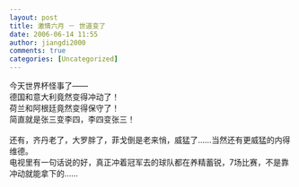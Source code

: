 ```yaml
---
layout: post
title: 激情六月 － 世道变了
date: 2006-06-14 11:55
author: jiangdi2000
comments: true
categories: [Uncategorized]
---
```

<div id="msgcns!C840C88DA912213B!856" class="bvMsg"><div>今天世界杯怪事了——</div>
<div>德国和意大利竟然变得冲动了！</div>
<div>荷兰和阿根廷竟然变得保守了！</div>
<div>简直就是张三变李四，李四变张三！</div>
<div> </div>
<div>还有，齐丹老了，大罗胖了，菲戈倒是老来悄，威猛了……当然还有更威猛的内得维德。</div>
<div>电视里有一句话说的好，真正冲着冠军去的球队都在养精蓄锐，7场比赛，不是靠冲动就能拿下的……</div></div>
